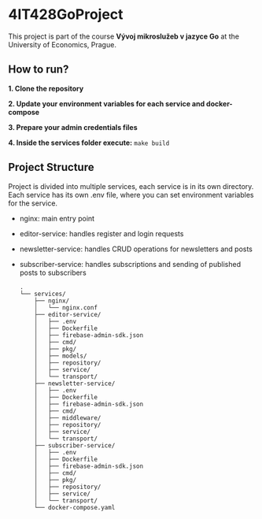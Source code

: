 # 4IT428GoProject

This project is part of the course **Vývoj mikroslužeb v jazyce Go** at the University of Economics, Prague.

## How to run?

**1. Clone the repository**

**2. Update your environment variables for each service and docker-compose**

**3. Prepare your admin credentials files**

**4. Inside the services folder execute:**
    ```
    make build
    ```


## Project Structure
Project is divided into multiple services, each service is in its own directory. Each service has its own .env file, where you can set environment variables for the service.

- nginx: main entry point
- editor-service: handles register and login requests
- newsletter-service: handles CRUD operations for newsletters and posts
- subscriber-service: handles subscriptions and sending of published posts to subscribers

    ```
    .
    └── services/
        ├── nginx/
        │   └── nginx.conf
        ├── editor-service/
        │   ├── .env
        │   ├── Dockerfile
        │   ├── firebase-admin-sdk.json
        │   ├── cmd/
        │   ├── pkg/
        │   ├── models/
        │   ├── repository/
        │   ├── service/
        │   └── transport/
        ├── newsletter-service/
        │   ├── .env
        │   ├── Dockerfile
        │   ├── firebase-admin-sdk.json
        │   ├── cmd/
        │   ├── middleware/
        │   ├── repository/
        │   ├── service/
        │   └── transport/
        ├── subscriber-service/
        │   ├── .env
        │   ├── Dockerfile
        │   ├── firebase-admin-sdk.json
        │   ├── cmd/
        │   ├── pkg/
        │   ├── repository/
        │   ├── service/
        │   └── transport/
        └── docker-compose.yaml
    ```